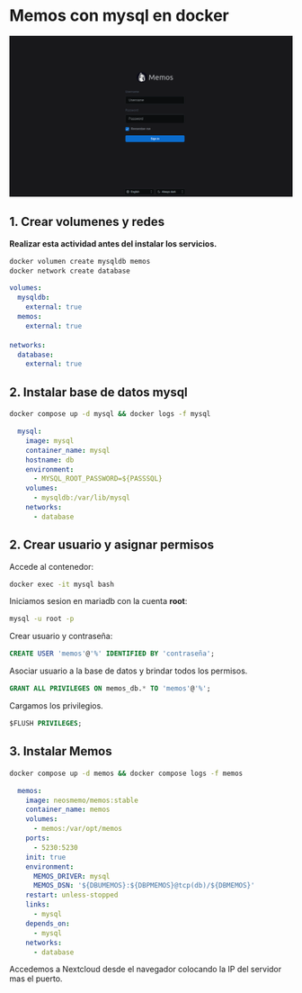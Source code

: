 # Memos con mysql en docker

![memos](./memos.png)

## 1. Crear volumenes y redes

**Realizar esta actividad antes del instalar los servicios.**

~~~bash
docker volumen create mysqldb memos
docker network create database
~~~

~~~yml
volumes:
  mysqldb:
    external: true
  memos:
    external: true

networks:
  database:
    external: true
~~~

## 2. Instalar base de datos mysql

~~~bash
docker compose up -d mysql && docker logs -f mysql
~~~

~~~yml
  mysql:
    image: mysql
    container_name: mysql
    hostname: db
    environment:
      - MYSQL_ROOT_PASSWORD=${PASSSQL}
    volumes:
      - mysqldb:/var/lib/mysql
    networks:
      - database
~~~

## 2. Crear usuario y asignar permisos

Accede al contenedor:

~~~bash
docker exec -it mysql bash
~~~

Iniciamos sesion en mariadb con la cuenta **root**:

~~~bash
mysql -u root -p
~~~

Crear usuario y contraseña:

~~~SQL
CREATE USER 'memos'@'%' IDENTIFIED BY 'contraseña';
~~~

Asociar usuario a la base de datos y brindar todos los permisos.

~~~SQL
GRANT ALL PRIVILEGES ON memos_db.* TO 'memos'@'%';
~~~

Cargamos los privilegios.

~~~SQL
$FLUSH PRIVILEGES;
~~~

## 3. Instalar Memos

~~~bash
docker compose up -d memos && docker compose logs -f memos
~~~

~~~yml
  memos:
    image: neosmemo/memos:stable
    container_name: memos
    volumes:
      - memos:/var/opt/memos
    ports:
      - 5230:5230
    init: true
    environment:
      MEMOS_DRIVER: mysql
      MEMOS_DSN: '${DBUMEMOS}:${DBPMEMOS}@tcp(db)/${DBMEMOS}'
    restart: unless-stopped
    links:
      - mysql
    depends_on:
      - mysql
    networks:
      - database
~~~

Accedemos a Nextcloud desde el navegador colocando la IP del servidor mas el puerto.